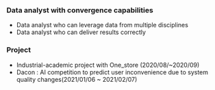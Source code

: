 

### Data analyst with convergence capabilities
- Data analyst who can leverage data from multiple disciplines
- Data analyst who can deliver results correctly

### Project
- Industrial-academic project with One_store (2020/08/~2020/09)
- Dacon : AI competition to predict user inconvenience due to system quality changes(2021/01/06 ~ 2021/02/07)





<!--
**gkrqls7633/gkrqls7633** is a ✨ _special_ ✨ repository because its `README.md` (this file) appears on your GitHub profile.

Here are some ideas to get you started:

- 🔭 I’m currently working on ...
- 🌱 I’m currently learning ...
- 👯 I’m looking to collaborate on ...
- 🤔 I’m looking for help with ...
- 💬 Ask me about ...
- 📫 How to reach me: ...
- 😄 Pronouns: ...
- ⚡ Fun fact: ...
-->
